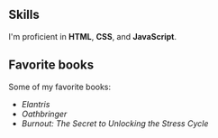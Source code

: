 ## Skills
I'm proficient in **HTML**, **CSS**, and **JavaScript**.

## Favorite books
Some of my favorite books:
- *Elantris*
- *Oathbringer*
- *Burnout: The Secret to Unlocking the Stress Cycle*
